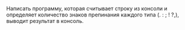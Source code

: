 
Написать программу, которая считывает строку из консоли и определяет количество знаков препинания каждого типа (. : ; ! ?,), выводит результат в консоль.
